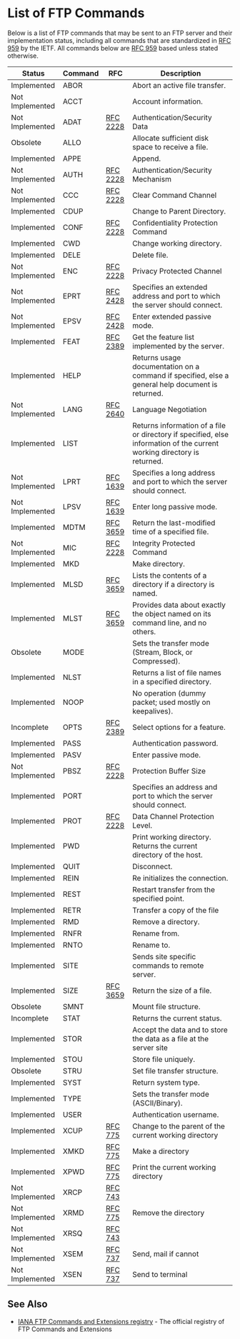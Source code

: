List of FTP Commands
====================

Below is a list of FTP commands that may be sent to an FTP server and their implementation status, including all commands that are standardized in [RFC 959](http://tools.ietf.org/html/rfc959) by the IETF. All commands below are [RFC 959](http://tools.ietf.org/html/rfc959) based unless stated otherwise.

| Status | Command | RFC | Description |
| ------ | ------- | --- | ----------- |
| Implemented | ABOR | | Abort an active file transfer. |
| Not Implemented | ACCT |  | Account information. |
| Not Implemented | ADAT | [RFC 2228](http://tools.ietf.org/html/rfc2228) | Authentication/Security Data |
| Obsolete | ALLO |  | Allocate sufficient disk space to receive a file. |
| Implemented | APPE |  | Append. |
| Not Implemented | AUTH | [RFC 2228](http://tools.ietf.org/html/rfc2228) | Authentication/Security Mechanism |
| Not Implemented | CCC | [RFC 2228](http://tools.ietf.org/html/rfc2228) | Clear Command Channel |
| Implemented | CDUP |  | Change to Parent Directory. |
| Implemented | CONF | [RFC 2228](http://tools.ietf.org/html/rfc2228) | Confidentiality Protection Command |
| Implemented | CWD |  | Change working directory. |
| Implemented | DELE |  | Delete file. |
| Not Implemented | ENC | [RFC 2228](http://tools.ietf.org/html/rfc2228) | Privacy Protected Channel |
| Not Implemented | EPRT | [RFC 2428](http://tools.ietf.org/html/rfc2428) | Specifies an extended address and port to which the server should connect. |
| Not Implemented | EPSV | [RFC 2428](http://tools.ietf.org/html/rfc2428) | Enter extended passive mode. |
| Implemented | FEAT | [RFC 2389](http://tools.ietf.org/html/rfc2389) | Get the feature list implemented by the server. |
| Implemented | HELP |  | Returns usage documentation on a command if specified, else a general help document is returned. |
| Not Implemented | LANG | [RFC 2640](http://tools.ietf.org/html/rfc2640) | Language Negotiation |
| Implemented | LIST |  | Returns information of a file or directory if specified, else information of the current working directory is returned. |
| Not Implemented | LPRT | [RFC 1639](http://tools.ietf.org/html/rfc1639) | Specifies a long address and port to which the server should connect. |
| Not Implemented | LPSV | [RFC 1639](http://tools.ietf.org/html/rfc1639) | Enter long passive mode. |
| Implemented | MDTM | [RFC 3659](http://tools.ietf.org/html/rfc3659) | Return the last-modified time of a specified file. |
| Not Implemented | MIC | [RFC 2228](http://tools.ietf.org/html/rfc2228) | Integrity Protected Command |
| Implemented | MKD |  | Make directory. |
| Implemented | MLSD | [RFC 3659](http://tools.ietf.org/html/rfc3659) | Lists the contents of a directory if a directory is named. |
| Implemented | MLST | [RFC 3659](http://tools.ietf.org/html/rfc3659) | Provides data about exactly the object named on its command line, and no others. |
| Obsolete | MODE |  | Sets the transfer mode (Stream, Block, or Compressed). |
| Implemented | NLST |  | Returns a list of file names in a specified directory. |
| Implemented | NOOP |  | No operation (dummy packet; used mostly on keepalives). |
| Incomplete | OPTS | [RFC 2389](http://tools.ietf.org/html/rfc2389) | Select options for a feature. |
| Implemented | PASS |  | Authentication password. |
| Implemented | PASV |  | Enter passive mode. |
| Not Implemented | PBSZ | [RFC 2228](http://tools.ietf.org/html/rfc2228) | Protection Buffer Size |
| Implemented | PORT |  | Specifies an address and port to which the server should connect. |
| Implemented | PROT | [RFC 2228](http://tools.ietf.org/html/rfc2228) | Data Channel Protection Level. |
| Implemented | PWD |  | Print working directory. Returns the current directory of the host. |
| Implemented | QUIT |  | Disconnect. |
| Implemented | REIN |  | Re initializes the connection. |
| Implemented | REST |  | Restart transfer from the specified point. |
| Implemented | RETR |  | Transfer a copy of the file |
| Implemented | RMD |  | Remove a directory. |
| Implemented | RNFR |  | Rename from. |
| Implemented | RNTO |  | Rename to. |
| Implemented | SITE |  | Sends site specific commands to remote server. |
| Implemented | SIZE | [RFC 3659](http://tools.ietf.org/html/rfc3659) | Return the size of a file. |
| Obsolete | SMNT |  | Mount file structure. |
| Incomplete | STAT |  | Returns the current status. |
| Implemented | STOR |  | Accept the data and to store the data as a file at the server site |
| Implemented | STOU |  | Store file uniquely. |
| Obsolete | STRU |  | Set file transfer structure. |
| Implemented | SYST |  | Return system type. |
| Implemented | TYPE |  | Sets the transfer mode (ASCII/Binary). |
| Implemented | USER |  | Authentication username. |
| Implemented | XCUP | [RFC 775](http://tools.ietf.org/html/rfc775) | Change to the parent of the current working directory |
| Implemented | XMKD | [RFC 775](http://tools.ietf.org/html/rfc775) | Make a directory |
| Implemented | XPWD | [RFC 775](http://tools.ietf.org/html/rfc775) | Print the current working directory |
| Not Implemented | XRCP | [RFC 743](http://tools.ietf.org/html/rfc743) |  |
| Not Implemented | XRMD | [RFC 775](http://tools.ietf.org/html/rfc775) | Remove the directory |
| Not Implemented | XRSQ | [RFC 743](http://tools.ietf.org/html/rfc743) |  |
| Not Implemented | XSEM | [RFC 737](http://tools.ietf.org/html/rfc737) | Send, mail if cannot |
| Not Implemented | XSEN | [RFC 737](http://tools.ietf.org/html/rfc737) | Send to terminal |

See Also
--------

* [IANA FTP Commands and Extensions registry](http://www.iana.org/assignments/ftp-commands-extensions/ftp-commands-extensions.xhtml) - The official registry of FTP Commands and Extensions